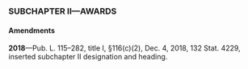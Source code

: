 ### SUBCHAPTER II—AWARDS ###

#### Amendments ####

**2018**—Pub. L. 115–282, title I, §116(c)(2), Dec. 4, 2018, 132 Stat. 4229, inserted subchapter II designation and heading.